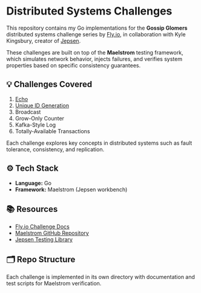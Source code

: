# Distributed Systems Challenges

This repository contains my Go implementations for the **Gossip Glomers** distributed systems challenge series by [Fly.io](https://fly.io/dist-sys/), in collaboration with Kyle Kingsbury, creator of [Jepsen](https://github.com/jepsen-io/jepsen).  

These challenges are built on top of the **Maelstrom** testing framework, which simulates network behavior, injects failures, and verifies system properties based on specific consistency guarantees.

## 💡 Challenges Covered
1. [Echo](/maelstrom-echo)
1. [Unique ID Generation](/maelstrom-unique-ids)
1. Broadcast
1. Grow-Only Counter
1. Kafka-Style Log
1. Totally-Available Transactions

Each challenge explores key concepts in distributed systems such as fault tolerance, consistency, and replication.

## ⚙️ Tech Stack
- **Language:** Go
- **Framework:** Maelstrom (Jepsen workbench)

## 📚 Resources
- [Fly.io Challenge Docs](https://fly.io/dist-sys/)
- [Maelstrom GitHub Repository](https://github.com/jepsen-io/maelstrom)
- [Jepsen Testing Library](https://github.com/jepsen-io/jepsen)

## 🗂️ Repo Structure
Each challenge is implemented in its own directory with documentation and test scripts for Maelstrom verification.

